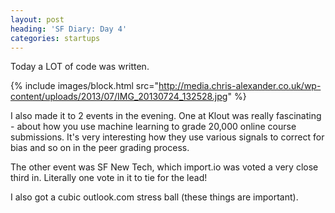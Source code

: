 ```yaml
---
layout: post
heading: 'SF Diary: Day 4'
categories: startups
---
```


Today a LOT of code was written.

{% include images/block.html src="http://media.chris-alexander.co.uk/wp-content/uploads/2013/07/IMG_20130724_132528.jpg" %}

I also made it to 2 events in the evening. One at Klout was really fascinating - about how you use machine learning to grade 20,000 online course submissions. It's very interesting how they use various signals to correct for bias and so on in the peer grading process.

The other event was SF New Tech, which import.io was voted a very close third in. Literally one vote in it to tie for the lead!

I also got a cubic outlook.com stress ball (these things are important).